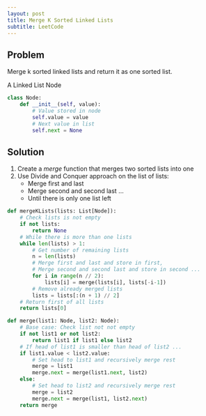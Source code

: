 ```yaml
---
layout: post
title: Merge K Sorted Linked Lists
subtitle: LeetCode
---
```


## Problem
Merge k sorted linked lists and return it as one sorted list.

A Linked List Node
```python
class Node:
    def __init__(self, value):
        # Value stored in node
        self.value = value
        # Next value in list
        self.next = None
```

## Solution

1. Create a $merge$ function that merges two sorted lists into one
2. Use Divide and Conquer approach on the list of lists:
    * Merge first and last
    * Merge second and second last ...
    * Until there is only one list left

```python
def mergeKLists(lists: List[Node]):
    # Check lists is not empty
    if not lists:
        return None
    # While there is more than one lists
    while len(lists) > 1:
        # Get number of remaining lists
        n = len(lists)
        # Merge first and last and store in first,
        # Merge second and second last and store in second ...
        for i in range(n // 2):
            lists[i] = merge(lists[i], lists[-i-1])
        # Remove already merged lists
        lists = lists[:(n + 1) // 2]
    # Return first of all lists
    return lists[0]

def merge(list1: Node, list2: Node):
    # Base case: Check list not not empty
    if not list1 or not list2:
        return list1 if list1 else list2
    # If head of list1 is smaller than head of list2 ...
    if list1.value < list2.value:
        # Set head to list1 and recursively merge rest
        merge = list1
        merge.next = merge(list1.next, list2)
    else:
        # Set head to list2 and recursively merge rest
        merge = list2
        merge.next = merge(list1, list2.next)
    return merge
```
